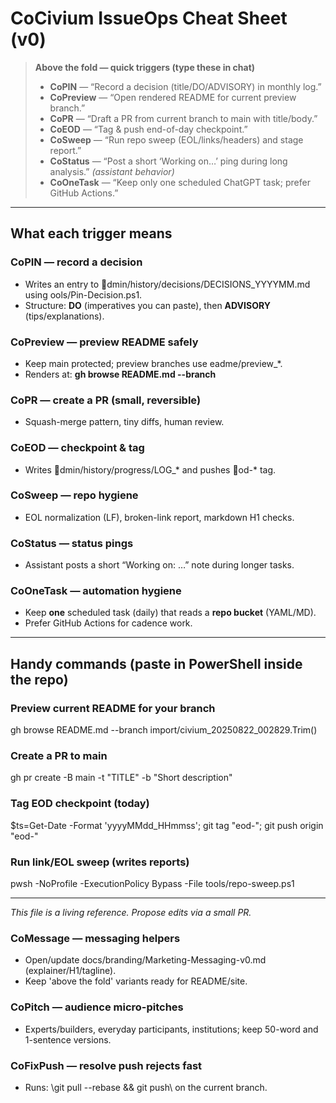 # CoCivium IssueOps Cheat Sheet (v0)

> **Above the fold — quick triggers (type these in chat)**
>
> - **CoPIN** — “Record a decision (title/DO/ADVISORY) in monthly log.”
> - **CoPreview** — “Open rendered README for current preview branch.”
> - **CoPR** — “Draft a PR from current branch to main with title/body.”
> - **CoEOD** — “Tag & push end-of-day checkpoint.”
> - **CoSweep** — “Run repo sweep (EOL/links/headers) and stage report.”
> - **CoStatus** — “Post a short ‘Working on…’ ping during long analysis.” *(assistant behavior)*
> - **CoOneTask** — “Keep only one scheduled ChatGPT task; prefer GitHub Actions.”

---

## What each trigger means

### CoPIN — record a decision
- Writes an entry to dmin/history/decisions/DECISIONS_YYYYMM.md using 	ools/Pin-Decision.ps1.
- Structure: **DO** (imperatives you can paste), then **ADVISORY** (tips/explanations).

### CoPreview — preview README safely
- Keep main protected; preview branches use eadme/preview_*.
- Renders at: **gh browse README.md --branch <preview>**

### CoPR — create a PR (small, reversible)
- Squash-merge pattern, tiny diffs, human review.

### CoEOD — checkpoint & tag
- Writes dmin/history/progress/LOG_* and pushes od-* tag.

### CoSweep — repo hygiene
- EOL normalization (LF), broken-link report, markdown H1 checks.

### CoStatus — status pings
- Assistant posts a short “Working on: <topic> …” note during longer tasks.

### CoOneTask — automation hygiene
- Keep **one** scheduled task (daily) that reads a **repo bucket** (YAML/MD).
- Prefer GitHub Actions for cadence work.

---

## Handy commands (paste in PowerShell inside the repo)

### Preview current README for your branch
gh browse README.md --branch import/civium_20250822_002829.Trim()

### Create a PR to main
gh pr create -B main -t "TITLE" -b "Short description"

### Tag EOD checkpoint (today)
$ts=Get-Date -Format 'yyyyMMdd_HHmmss'; git tag "eod-"; git push origin "eod-"

### Run link/EOL sweep (writes reports)
pwsh -NoProfile -ExecutionPolicy Bypass -File tools/repo-sweep.ps1

---

*This file is a living reference. Propose edits via a small PR.*

### CoMessage — messaging helpers
- Open/update docs/branding/Marketing-Messaging-v0.md (explainer/H1/tagline).
- Keep 'above the fold' variants ready for README/site.

### CoPitch — audience micro-pitches
- Experts/builders, everyday participants, institutions; keep 50-word and 1-sentence versions.

### CoFixPush — resolve push rejects fast
- Runs: \git pull --rebase && git push\ on the current branch.


